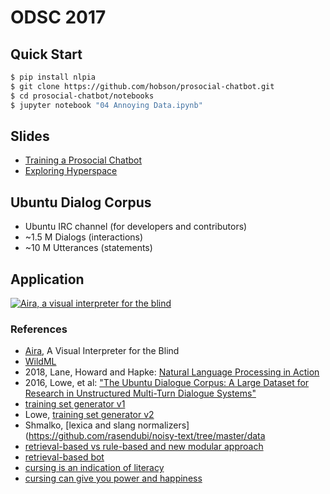 # ODSC 2017

## Quick Start

```bash
$ pip install nlpia
$ git clone https://github.com/hobson/prosocial-chatbot.git
$ cd prosocial-chatbot/notebooks
$ jupyter notebook "04 Annoying Data.ipynb"
```

## Slides 

* [Training a Prosocial Chatbot](https://docs.google.com/presentation/d/1IND6PXOxgYb2IVmXnaSoNBcIOaiUVU-iZ6vnYz6J6-E/edit?usp=sharing)
* [Exploring Hyperspace](https://docs.google.com/presentation/d/1SEU8VL0KWPDKKZnBSaMxUBDDwI8yqIxu9RQtq2bpnNg/edit?usp=sharing)

## Ubuntu Dialog Corpus

* Ubuntu IRC channel (for developers and contributors)
* ~1.5 M Dialogs (interactions)
* ~10 M Utterances (statements)

## Application

[![Aira, a visual interpreter for the blind](data/aira_video_demo_blind_person_512.png)](https://vimeo.com/143070863)

### References

* [Aira](http://aira.io), A Visual Interpreter for the Blind
* [WildML](http://www.wildml.com/2016/07/deep-learning-for-chatbots-2-retrieval-based-model-tensorflow/)
* 2018, Lane, Howard and Hapke: [Natural Language Processing in Action](https://www.manning.com/books/natural-language-processing-in-action/?a_aid=totalgood)
* 2016, Lowe, et al: ["The Ubuntu Dialogue Corpus: A Large Dataset for Research in Unstructured Multi-Turn Dialogue Systems"](https://arxiv.org/pdf/1506.08909.pdf)
* [training set generator v1](https://github.com/rkadlec/ubuntu-ranking-dataset-creator)
* Lowe, [training set generator v2](https://github.com/ryan-lowe/Ubuntu-Dialogue-Generationv2)
* Shmalko, [lexica and slang normalizers](https://github.com/rasendubi/noisy-text/tree/master/data
* [retrieval-based vs rule-based and new modular approach](http://www.aclweb.org/old_anthology/C/C14/C14-1088.pdf)
* [retrieval-based bot](https://export.arxiv.org/pdf/1612.01627)
* [cursing is an indication of literacy](http://www.sciencedirect.com/science/article/pii/S038800011400151X)
* [cursing can give you power and happiness](https://www.newyorker.com/tech/elements/why-swearing-makes-you-stronger)

